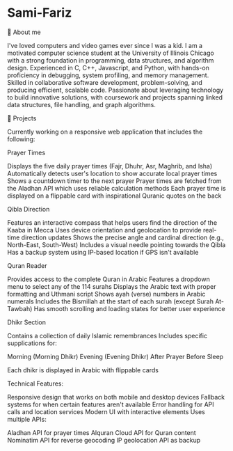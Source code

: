 # Sami-Fariz
🚀 About me 

I've loved computers and video games ever since I was a kid. I am a motivated computer science student at the University of Illinois Chicago with a strong foundation in programming, data structures, and algorithm design. Experienced in C, C++, Javascript, and Python, with hands-on proficiency in debugging, system profiling, and memory management. Skilled in collaborative software development, problem-solving, and producing efficient, scalable code. Passionate about leveraging technology to build innovative solutions, with coursework and projects spanning linked data structures, file handling, and graph algorithms.

🚧 Projects

Currently working on a responsive web application that includes the following: 

Prayer Times

Displays the five daily prayer times (Fajr, Dhuhr, Asr, Maghrib, and Isha)
Automatically detects user's location to show accurate local prayer times
Shows a countdown timer to the next prayer
Prayer times are fetched from the Aladhan API which uses reliable calculation methods
Each prayer time is displayed on a flippable card with inspirational Quranic quotes on the back


Qibla Direction

Features an interactive compass that helps users find the direction of the Kaaba in Mecca
Uses device orientation and geolocation to provide real-time direction updates
Shows the precise angle and cardinal direction (e.g., North-East, South-West)
Includes a visual needle pointing towards the Qibla
Has a backup system using IP-based location if GPS isn't available

Quran Reader

Provides access to the complete Quran in Arabic
Features a dropdown menu to select any of the 114 surahs
Displays the Arabic text with proper formatting and Uthmani script
Shows ayah (verse) numbers in Arabic numerals
Includes the Bismillah at the start of each surah (except Surah At-Tawbah)
Has smooth scrolling and loading states for better user experience

Dhikr Section

Contains a collection of daily Islamic remembrances
Includes specific supplications for:

Morning (Morning Dhikr)
Evening (Evening Dhikr)
After Prayer
Before Sleep

Each dhikr is displayed in Arabic with flippable cards

Technical Features:

Responsive design that works on both mobile and desktop devices
Fallback systems for when certain features aren't available
Error handling for API calls and location services
Modern UI with interactive elements
Uses multiple APIs:

Aladhan API for prayer times
Alquran Cloud API for Quran content
Nominatim API for reverse geocoding
IP geolocation API as backup

